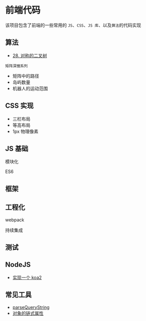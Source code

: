 # 前端代码

该项目包含了前端的一些常用的 `JS`、`CSS`、`JS 库`、以及`算法`的代码实现

## 算法

- [28. 对称的二叉树](https://github.com/amelia-coding/coding/blob/master/%E7%AE%97%E6%B3%95/leetcode/28.对称的二叉树.js)

`矩阵深搜系列`

- 矩阵中的路径
- 岛屿数量
- 机器人的运动范围

## CSS 实现

- 三栏布局
- 等高布局
- 1px 物理像素

## JS 基础

模块化

ES6

## 框架

## 工程化

webpack

持续集成

## 测试

## NodeJS

- [实现一个 koa2](https://github.com/amelia-coding/coding/blob/master/Nodejs/实现koa/like-koa2.js)

## 常见工具

- [parseQueryString](https://github.com/amelia-coding/coding/blob/master/工具类/解析url参数.js)
- [对象的链式属性](https://github.com/amelia-coding/coding/blob/master/工具类/对象的链式属性.js)
